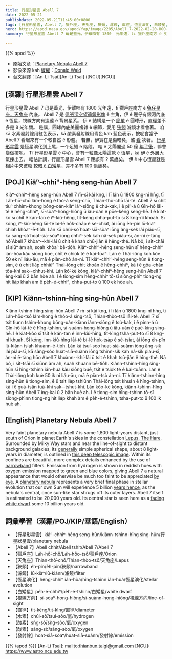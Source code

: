```yaml
---
title: 行星形星雲 Abell 7
date: 2022-05-21
publishdate: 2022-05-21T11:45:00+0800
tags: [行星形星雲, Abell 7, 獵戶座, 天兔座, 狹頻, 濾鏡, 直徑, 恆星演化, 白矮星, 水素, 酸素, 發射線]
hero: https://apod.nasa.gov/apod/fap/image/2205/Abell_7-2022-02-20-HOO-1024.jpg
summary: 行星形星雲 Abell 7 毋是蓋光，伊離咱有 1800  光年遠，tī 獵戶座南方 ê 兔仔星座，天兔座內底。

---
```


{{% apod %}}

- 原始文章：[Planetary Nebula Abell 7](https://apod.nasa.gov/apod/)
- 影像來源 kah [版權][copyright]：[Donald Waid](http://www.waid-observatory.com/index.html)
- 台文翻譯：[An-Li Tsai][An-Li Tsai] ([NCU][NCU])

## [漢羅] 行星形星雲 Abell 7
行星形星雲 Abell 7 毋是蓋光，伊離咱有 1800 光年遠，tī 獵戶座南方 ê [兔仔星座，天兔座][Lepus, The Hare] 內底。
Abell 7 是 [這張深空望遠鏡影像][this deep telescopic image] ê 主角，伊 ê 邊仔有銀河內底 ê 恆星，視線方向有遙遠 ê 背景星系。
伊 ê 結構是一个 [簡單][generally] ê 圓球形，直徑差不多是 8 光年闊。
是講，圓球內底美麗複雜 ê 細節，愛用 [狹頻][narrowband] 濾鏡才看會著。
咱 kā 水素發射線用紅色表示，kā 酸素發射線用青色 kah 藍色表示，按呢會當予 Abell 7 看起來有一个較自然 ê 形體。
若無，伊實在是傷暗矣，煞 [看][by eye] 袂著。
[行星形星雲][planetary nebula] 是恆星演化到上尾，一个足短 ê 階段。
咱 ê 太陽閣過 50 億 [年了後][years hence]，嘛會變做按呢。
Tī 行星形星雲 ê 中心，會有一粒像太陽這款 ê 恆星，kā 伊 ê 外層大氣捒出去。
咱估計講，行星形星雲 Abell 7 應該有 2 萬歲矣。
伊 ê 中心恆星就是相片中央彼粒 [較暗 ê 白矮星][fading white dwarf]，差不多有 100 億歲矣。

## [POJ] Kiâⁿ-chhiⁿ-hêng seng-hûn Abell 7
Kiâⁿ-chhiⁿ-hêng seng-hûn Abell 7 m̄-sī kài kng, i lī lán ū 1800 kng-nî hn̄g, tī La̍h-hō͘-chō lâm-hong ê thò͘-á seng-chō, Thian-thò͘-chō lāi-té.
Abell 7 sī chit tiuⁿ chhim-khong bōng-oán-kiàⁿ iáⁿ-siōng ê chú-kak, i ê piⁿ-á ū Gîn-hô lāi-té ê hêng-chhiⁿ, sī-sòaⁿ-hong-hiòng ū iâu-oán ê pōe-kéng seng-hē.
I ê kiat-kò͘ sī chi̍t ê kán-tan ê iⁿ-kiû-hêng, ti̍t-kèng chha-put-to sī 8 kng-nî khoah.
Sī kóng, iⁿ-kiû-hêng lāi-té bí-lē ho̍k-cha̍p ê sè-chiat, ài iōng e̍h-pîn lū-kiàⁿ chiah khòaⁿ-ē-tio̍h.
Lán kā chúi-sò͘ hoat-siā-sòaⁿ iōng âng-sek lâi piáu-sī, kā sàng-sò͘ hoat-siā-sòaⁿ iōng chhiⁿ-sek kah nâ-sek piáu-sī, án-ni ē-tàng hō͘ Abell 7 khòaⁿ--khí-lâi ū chi̍t ê khah chū-jiân ê hêng-thé.
Nā bô, i si̍t-chāi sī siūⁿ àm ah, soah khòaⁿ bē-tio̍h.
Kiâⁿ-chhiⁿ-hêng seng-hûn sī hêng-chhiⁿ ián-hòa kàu siōng bōe, chi̍t ê chiok té ê kai-tōaⁿ.
Lán ê Thài-iông koh kòe 50 ek nî liáu-āu, mā ē piàn-chò án-ni.
Tī kiâⁿ-chhiⁿ-hêng seng-hûn ê tiong-sim, ē ū chi̍t lia̍p chhiūⁿ Thài-iông chit khoán ê hêng-chhiⁿ, kā i ê gōa-chân tōa-khì sak--chhut-khì.
Lán kó͘-kè kóng, kiâⁿ-chhiⁿ-hêng seng-hûn Abell 7 èng-kai ū 2 bān hòe ah.
I ê tiong-sim hêng-chhiⁿ tō-sī siòng-phìⁿ tiong-ng hit lia̍p khah àm ê pe̍h-é-chhiⁿ, chha-put-to ū 100 ek hòe ah.

## [KIP] Kiânn-tshinn-hîng sing-hûn Abell 7
Kiânn-tshinn-hîng sing-hûn Abell 7 m̄-sī kài kng, i lī lán ū 1800 kng-nî hn̄g, tī La̍h-hōo-tsō lâm-hong ê thòo-á sing-tsō, Thian-thòo-tsō lāi-té.
Abell 7 sī tsit tiunn tshim-khong bōng-uán-kiànn iánn-siōng ê tsú-kak, i ê pinn-á ū Gîn-hô lāi-té ê hîng-tshinn, sī-suànn-hong-hiòng ū iâu-uán ê puē-kíng sing-hē.
I ê kiat-kòo sī tsi̍t ê kán-tan ê inn-kiû-hîng, ti̍t-kìng tsha-put-to sī 8 kng-nî khuah.
Sī kóng, inn-kiû-hîng lāi-té bí-lē ho̍k-tsa̍p ê sè-tsiat, ài iōng e̍h-pîn lū-kiànn tsiah khuànn-ē-tio̍h.
Lán kā tsuí-sòo huat-siā-suànn iōng âng-sik lâi piáu-sī, kā sàng-sòo huat-siā-suànn iōng tshinn-sik kah nâ-sik piáu-sī, án-ni ē-tàng hōo Abell 7 khuànn--khí-lâi ū tsi̍t ê khah tsū-jiân ê hîng-thé.
Nā bô, i si̍t-tsāi sī siūnn àm ah, suah khuànn bē-tio̍h.
Kiânn-tshinn-hîng sing-hûn sī hîng-tshinn ián-huà kàu siōng buē, tsi̍t ê tsiok té ê kai-tuānn.
Lán ê Thài-iông koh kuè 50 ik nî liáu-āu, mā ē piàn-tsò án-ni.
Tī kiânn-tshinn-hîng sing-hûn ê tiong-sim, ē ū tsi̍t lia̍p tshiūnn Thài-iông tsit khuán ê hîng-tshinn, kā i ê guā-tsân tuā-khì sak--tshut-khì.
Lán kóo-kè kóng, kiânn-tshinn-hîng sing-hûn Abell 7 ìng-kai ū 2 bān huè ah.
I ê tiong-sim hîng-tshinn tō-sī siòng-phìnn tiong-ng hit lia̍p khah àm ê pe̍h-é-tshinn, tsha-put-to ū 100 ik huè ah.

## [English] Planetary Nebula Abell 7
Very faint planetary nebula Abell 7 is some 1,800 light-years distant, just south of Orion in planet Earth's skies in the constellation [Lepus, The Hare][Lepus, The Hare].
Surrounded by Milky Way stars and near the line-of-sight to distant background galaxies, its [generally][generally] simple spherical shape, about 8 light-years in diameter, is outlined in [this deep telescopic image][this deep telescopic image].
Within its confines are beautiful, more complex details enhanced by the use of [narrowband][narrowband] filters.
Emission from hydrogen is shown in reddish hues with oxygen emission mapped to green and blue colors, giving Abell 7 a natural appearance that would otherwise be much too faint to be appreciated [by eye][by eye].
A [planetary nebula][planetary nebula] represents a very brief final phase in stellar evolution that our own Sun will experience 5 billion [years hence][years hence], as the nebula's central, once sun-like star shrugs off its outer layers.
Abell 7 itself is estimated to be 20,000 years old.
Its central star is seen here as a [fading white dwarf][fading white dwarf] some 10 billion years old.

## 詞彙學習（漢羅/POJ/KIP/華語/English）
- 【行星形星雲】kiâⁿ-chhiⁿ-hêng seng-hûn/kiânn-tshinn-hîng sing-hûn/行星狀星雲/planetary nebula
- 【Abell 7】Abell chhit/Abell tshit/Abell 7/Abell 7
- 【獵戶座】La̍h-hō͘-chō/La̍h-hōo-tsō/獵戶座/Orion
- 【天兔座】Thian-thò͘-chō/Thian-thòo-tsō/天兔座/Lepus
- 【狹頻】e̍h-pîn/e̍h-pîn/狹頻/narrowband
- 【濾鏡】lū-kiàⁿ/lū-kiànn/濾鏡/filter
- 【恆星演化】hêng-chhiⁿ ián-hòa/hîng-tshinn ián-huà/恆星演化/stellar evolution
- 【白矮星】pe̍h-é-chhiⁿ/pe̍h-é-tshinn/白矮星/white dwarf
- 【視線方向】sī-sòaⁿ-hong-hiòng/sī-suànn-hong-hiòng/視線方向/line-of-sight
- 【直徑】ti̍t-kèng/ti̍t-kìng/直徑/diameter
- 【水素】chúi-sò͘/tsuí-sòo/氫/hydrogen
- 【酸素】sǹg-sò͘/sǹg-sòo/氧/oxygen
- 【酸素】sàng-sò͘/sàng-sòo/氧/oxygen
- 【發射線】hoat-siā-sòaⁿ/huat-siā-suànn/發射線/emission


{{% /apod %}}
[An-Li Tsai]: mailto:thianbun.taigi@gmail.com
[NCU]: https://www.astro.ncu.edu.tw

[copyright]: https://apod.nasa.gov/apod/fap/lib/about_apod.html#srapply

[Lepus, The Hare]:http://www.allthesky.com/constellations/big/lepus28vm-b.jpg
[generally]:http://arxiv.org/abs/1210.6226
[this deep telescopic image]:http://www.waid-observatory.com/abell-7-2022-02-20-HOO.html
[narrowband]:https://apod.nasa.gov/apod/ap111013.html
[by eye]:https://apod.nasa.gov/apod/ap100506.html
[planetary nebula]:http://en.wikipedia.org/wiki/Planetary_nebula
[years hence]:http://www.futuretimeline.net/beyond.htm
[fading white dwarf]:https://www.nasa.gov/feature/goddard/2019/citizen-scientist-finds-ancient-white-dwarf-star-encircled-by-puzzling-rings
